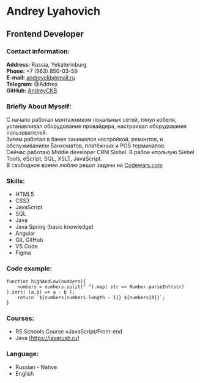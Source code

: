 # Andrey Lyahovich

## Frontend Developer

### Contact information:

**Address:** Russia, Yekaterinburg  
**Phone:** +7 (963) 850-03-59  
**E-mail:** andreyckb@mail.ru  
**Telegram:** @Addres  
**GitHub:** [AndreyCKB](https://github.com/AndreyCKB)

### Briefly About Myself:

С начало работал монтажником локальных сетей, тянул кобеля, устанавливал оборудование провайдера, настраивал оборудования пользователей.  
Затем работал в банке занимался настройкой, ремонтов, и обслуживанием Банкоматов, платёжных и POS терминалов.  
Сейчас работаю Middle developer CRM Siebel. В рабое ипользую Siebel Tools, eScript, SQL, XSLT, JavaScript.  
В свободное время люблю решат задачи на [Codewars.com](https://www.codewars.com)

### Skills:

- HTML5
- CSS3
- JavaScript
- SQL
- Java
- Java Spring (basic knowledge)
- Angular
- Git, GitHub
- VS Code
- Figma

### Code example:

```
function highAndLow(numbers){
    numbers = numbers.split(" ").map( str => Number.parseInt(str) ).sort( (a,b) => a - b );
    return `${numbers[numbers.length - 1]} ${numbers[0]}`;
}
```

### Courses:

- RS Schools Course «JavaScript/Front-end
- Java [https://javarush.ru]

### Language:

- Russian - Native
- English
